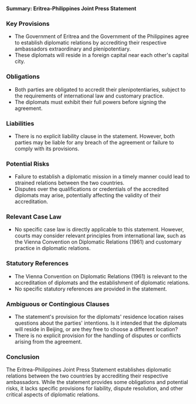 **Summary: Eritrea-Philippines Joint Press Statement**

### **Key Provisions**

* The Government of Eritrea and the Government of the Philippines agree to establish diplomatic relations by accrediting their respective ambassadors extraordinary and plenipotentiary.
* These diplomats will reside in a foreign capital near each other's capital city.

### **Obligations**

* Both parties are obligated to accredit their plenipotentiaries, subject to the requirements of international law and customary practice.
* The diplomats must exhibit their full powers before signing the agreement.

### **Liabilities**

* There is no explicit liability clause in the statement. However, both parties may be liable for any breach of the agreement or failure to comply with its provisions.

### **Potential Risks**

* Failure to establish a diplomatic mission in a timely manner could lead to strained relations between the two countries.
* Disputes over the qualifications or credentials of the accredited diplomats may arise, potentially affecting the validity of their accreditation.

### **Relevant Case Law**

* No specific case law is directly applicable to this statement. However, courts may consider relevant principles from international law, such as the Vienna Convention on Diplomatic Relations (1961) and customary practice in diplomatic relations.

### **Statutory References**

* The Vienna Convention on Diplomatic Relations (1961) is relevant to the accreditation of diplomats and the establishment of diplomatic relations.
* No specific statutory references are provided in the statement.

### **Ambiguous or Contingious Clauses**

* The statement's provision for the diplomats' residence location raises questions about the parties' intentions. Is it intended that the diplomats will reside in Beijing, or are they free to choose a different location?
* There is no explicit provision for the handling of disputes or conflicts arising from the agreement.

### **Conclusion**

The Eritrea-Philippines Joint Press Statement establishes diplomatic relations between the two countries by accrediting their respective ambassadors. While the statement provides some obligations and potential risks, it lacks specific provisions for liability, dispute resolution, and other critical aspects of diplomatic relations.